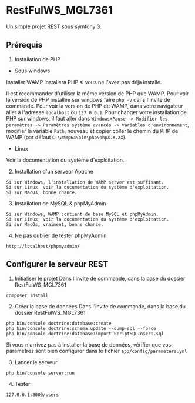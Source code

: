 RestFulWS_MGL7361
========

Un simple projet REST sous symfony 3.

## Prérequis

1. Installation de PHP
  * Sous windows

Installer WAMP installera PHP si vous ne l'avez pas déjà installé.

Il est recommander d'utiliser la même version de PHP que WAMP. Pour voir la version de PHP installée sur windows faire `php -v` dans l'invite de commande. Pour voir la version de PHP de WAMP, dans votre navigateur aller à l'adresse `localhost` ou `127.0.0.1`. Pour changer votre installation de PHP sur windows, il faut aller dans `Windows+Pause -> Modifier les paramètres -> Paramètres système avancés -> Variables d'environnement`, modifier la variable `Path`, nouveau et copier coller le chemin du PHP de WAMP (par défaut `C:\wamp64\bin\php\phpX.X.XX`).

  * Linux

Voir la documentation du système d'exploitation.

2. Installation d'un serveur Apache
```
Si sur Windows, l'installation de WAMP server est suffisant.
Si sur Linux, voir la documentation du système d'exploitation.
Si sur MacOs, bonne chance.
```

3. Installation de MySQL & phpMyAdmin
```
Si sur Windows, WAMP contient de base MySQL et phpMyAdmin.
Si sur Linux, voir la documentation du système d'exploitation.
Si sur MacOs, vraiment, bonne chance.
```

4. Ne pas oublier de tester phpMyAdmin
```
http://localhost/phpmyadmin/
```

## Configurer le serveur REST

1. Initialiser le projet
Dans l'invite de commande, dans la base du dossier RestFulWS_MGL7361
```
composer install
```

2. Créer la base de données
Dans l'invite de commande, dans la base du dossier RestFulWS_MGL7361
```
php bin/console doctrine:database:create
php bin/console doctrine:schema:update --dump-sql --force
php bin/console doctrine:database:import ScriptSQLInsert.sql
```

Si vous n'arrivez pas à installer la base de données, vérifier que vos paramètres sont bien configurer dans le fichier `app/config/parameters.yml`

3. Lancer le serveur
```
php bin/console server:run
```

4. Tester
```
127.0.0.1:8000/users
```

